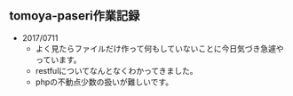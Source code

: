 ## tomoya-paseri作業記録
* 2017/0711
	* よく見たらファイルだけ作って何もしていないことに今日気づき急遽やっています。
	* restfulについてなんとなくわかってきました。
	* phpの不動点少数の扱いが難しいです。